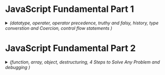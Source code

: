 # JavaScript Fundamental Part 1

<details>

<summary><i>(datatype, operater, operator precedence, truthy and falsy, history, type converstion and Coercion, control flow statements )</i></summary>



### **Alert Example**

```javascript
alert("Hello world");
```

### **JavaScript Overview**

JavaScript is a high-level, object-oriented, multi-paradigm programming language. It is used to instruct computers to perform tasks, allowing developers to focus on functionality without worrying about complex details like memory management.

### **Web Applications**

JavaScript can be used for web applications on web servers using Node.js.

### **ES6 and ECMAScript**

![alt text](<images/Screenshot 2024-08-07 at 7.23.43 AM.png>)

ECMAScript (ES6) introduces new features and improvements to the JavaScript language.

![alt text](<images/Screenshot 2024-08-07 at 7.28.45 AM.png>)

### **Script Tag**

Add the script at the end of the body tag:

```html
<script src="script.js"></script>
```

### **Variable Naming**

- Variable names cannot start with a number.
- Variable names can only contain letters, numbers, underscores (`_`), and dollar signs (`$`).
- Avoid using reserved keywords.
- Do not start variable names with uppercase letters, as these are generally used for object naming conventions.
- Write meaningful variable names.

### **Data Types**

**Primitive (7)**:
- `Number`
- `String`
- `Boolean`
- `Undefined` (value taken by a variable that is not defined; e.g., `let children;`)
- `Null` (intentionally empty value)
- `Symbol` (introduced in ES2015; unique and immutable; not commonly used)
- `BigInt` (introduced in ES2020; for larger integers than the `Number` type can hold)

JavaScript has dynamic typing, meaning the type is detected automatically at runtime based on the value.

### **Comments**

- Multi-line comment: `/* */`

### **Variables**

- `let`: For variables that need to be changed.
- `const`: For variables that cannot be changed once assigned and cannot be declared empty. 
  * **First priority is `const` for good practice.**

- `var`: Legacy keyword with function scope. Use `let` instead, which has block scope.

Avoid directly assigning values like `ab = "ab"; console.log(ab);` without proper context or practices.

### **Operators**

#### **Assignment Operators**
- `=`: Assign
- `+`: Concatenate
- `+=`: Add and assign
- `*=`: Multiply and assign
- `x++`: Increment `x` by 1
- `x--`: Decrement `x` by 1

#### **Comparison Operators**
- `>`, `<`, `>=`, `<=`: Output in boolean

### **Operator Precedence**

Operator precedence determines the order in which operators are evaluated.

- **Comma**: `,`
- **Assignment, miscellaneous**: `=`, `+=`, `-=`, `*=`, `/=`, `%=` (assignment operators)
- **Conditional (ternary)**: `? :`
- **Logical OR**: `||`
- **Logical AND**: `&&`
- **Bitwise OR**: `|`
- **Bitwise XOR**: `^`
- **Bitwise AND**: `&`
- **Equality**: `==`, `!=`, `===`, `!==`
- **Relational**: `<`, `<=`, `>`, `>=`, `in`, `instanceof`
- **Shift**: `<<`, `>>`, `>>>`
- **Addition and subtraction**: `+`, `-`
- **Multiplication, division, and remainder**: `*`, `/`, `%`
- **Exponentiation**: `**`
- **Unary plus, unary negation, logical NOT, bitwise NOT, typeof, void, delete, await**: `+`, `-`, `!`, `~`, `typeof`, `void`, `delete`, `await`
- **Increment and decrement**: `++`, `--`
- **Unary negation and plus**: `-`, `+`
- **Grouping**: `(...)`
- **Member access**: `.`
- **Function call**: `()`
- **Optional chaining**: `?.`
- **Array subscript**: `[]`
- **New (with arguments)**: `new ...(...)`
- **New (without arguments)**: `new ...`



**Template Literals**: Allows you to directly embed variables, perform calculations, and write multiline strings easily.

```js
const jonas = `I'm ${firstName}, a ${year - birthYear} year old ${job}`;
```

* **Another name for `if else` is `control structure`.**

### **Type Conversion and Coercion**
---
**Type Conversion**: Manually converting a value from one type to another.

Example:
```js
const age = "12";
console.log(Number(age)); // Returns the Number type of 'age'
```

Note: `Number` doesn't change the original value of `age`, it just returns the converted value.

```js
console.log(Number('Jonas')); // Returns NaN
console.log(typeof NaN); // Returns 'number'
console.log(String(23)); // Converts the number 23 to a string
```

The reason `typeof NaN` returns `number` in JavaScript is because `NaN` (Not-a-Number) is a **special numeric value that represents an invalid or undefined result of a mathematical operation**.

**Type Coercion**: The automatic or implicit conversion of values from one data type to another by JavaScript. It can occur in various situations, such as in comparisons, arithmetic operations, or when manipulating values of different types.

Examples:
```js
2 + 3 + 4 + '5'; // Returns '95' (number + string concatenation)
'10' - '4' - '3' - 2 + '5'; // Returns '15' (string - number operations followed by string concatenation)
```

* **Everything we put in the () of an if statement is an expression which is evaluated as either `true` or `false`.** 


### Truthy and Falsy Values
---

In JavaScript, truthy and falsy values are used to determine the boolean value of an expression or value in a conditional context, such as in an `if` statement or a ternary operator.

**Falsy Values**:
A falsy value is a value that is considered `false` when evaluated in a boolean context. The following values are considered falsy in JavaScript:
- `0`
- `''` (empty string)
- `undefined`
- `null`
- `NaN`
- `false`

**Truthy Values**:
Any value that is not falsy is considered truthy, meaning it evaluates to `true` in a boolean context.

### Equality Operators: `==` vs `===`
---

- `===`: Strict equality operator, which doesn't perform type coercion. Always try to use this one.
- `==`: Loose equality operator that does perform type coercion.



### Boolean Logic
---
![alt text](<images/Screenshot 2024-08-08 at 11.54.35 PM.png>)


### Swith Statement 
---

more readable in some cases
```js
const day = "thursday";

switch(day){
    case 'monday':
        console.log("Plan course structure")
        console.log("go to coding meetup")
        break //if not break , it will continue to next break
    case 'tuesday':
        console.log("preapery theory video")
        break
    case 'tuesday':
        console.log("preapery theory video")
        break
    case 'wednesday':
    case 'thursday':
        console.log("react part")
        break
    case 'friday':
        console.log("record videos")
        break
    case 'saturday':
    case 'sunday':
        console.log("enjoy the weekend")
        break
    default:
        console.log("not a valid day")
}
```


### Statement and Expression
---
Expression : piece of code that produce the value
Statement : Bigger piece of code, doesn't produce value itself, perform some action complete code


### The conditional(Ternary) Operator
---
<i>(operator always produce value and its a expression)</i>

```js
const age = 23
age>= 18 ? console.log("I like to drink wine") : console.log("I like to drink water")

const drink = age >= 18 ? "wine" : "water"
console.log(drink)

console.log(`I like to drink ${age>=18 ? "wine" : "water"}`)
```
## A Brief History of Javascript

![alt text](<images/Screenshot 2024-08-09 at 9.05.47 AM.png>)

![alt text](<images/Screenshot 2024-08-09 at 9.10.29 AM Medium.jpeg>)

![alt text](<images/Screenshot 2024-08-09 at 9.14.35 AM.png>)

</details>

# JavaScript Fundamental Part 2

<details>

<summary><i>(function, array, object, destructuring, 4 Steps to Solve Any Problem and debugging )</i></summary>


**Strict Mode**:  
- Enables better error checking and avoids potential issues.

---

**3 Types of Functions**:

1. **Function Declaration**  
   - Can be called before it's defined.  
   - Example:  
     ```javascript
     function functionName() {
       // some action
     }
     ```

2. **Function Expression**  
   - Can't be called before it's defined.  
   - Example:  
     ```js
     const functionName = function(value) {
       // some action
     }
     const result = functionName(value);
     ```

3. **Arrow Function**  
   - Short, one-line function.  
   - Example:  
     ```javascript
     const calcAge = birthYear => 2037 - birthYear;
     const age = calcAge(1991);
     console.log(age);
     ```

![alt text](<images/Screenshot 2024-08-12 at 6.30.13 AM.png>)

---

**Destructuring**:  
- **Array**:  
  ```javascript
  const [val1, val2, val3] = [23, 432, 32];
  console.log(val1, val2, val3); // Output: 23, 432, 32
  ```

- **Object**:  
  ```javascript
  const { a, b } = obj;
  const { a: a1, b: b1 } = obj;
  const { a: a1 = aDefault, b = bDefault } = obj;
  const { a, b, ...rest } = obj;
  const { a: a1, b: b1, ...rest } = obj;
  const { [key]: a } = obj;
  ```

---

**Data Structures**:  

- **Array**:  
  ```javascript
  const friends = ['Michael', 'Steven', 'Peter', 'Jonas', 'Nick'];
  friends.push('Jay'); // Add to end
  friends.unshift('John'); // Add to start
  friends.pop(); // Remove from end
  friends.shift(); // Remove from start
  friends.splice(2, 1); // Remove 2nd element
  console.log(friends.indexOf('Steven'));
  console.log(friends.includes('Steven'));
  ```

- **Object**:  
  ```javascript
  const jonas = {
    firstName: 'Jonas',
    lastName: 'Schmedtmann',
    birthYear: 1991,
    job: 'teacher',
    friends: ['Michael', 'Steven', 'Peter'],
    hasDriversLicense: true,

    calcAge: function(birthYear) {
      return 2037 - birthYear;
    },

    getSummary: function() {
      return `${this.firstName} is a ${this.calcAge(this.birthYear)} year old ${this.job}, and he has ${this.hasDriversLicense ? 'a' : 'no'} driver's license.`;
    }
  };

  console.log(Object.keys(jonas));
  console.log(Object.values(jonas));
  console.log(jonas.calcAge(111));
  ```

- **Dot vs Bracket Notation**:  
  - Use dot notation for simple access:  
    ```javascript
    console.log(jonas.firstName);
    ```
  - Use bracket notation for dynamic access:  
    ```javascript
    const nameKey = 'Name';
    console.log(jonas['first' + nameKey]); // Output: Jonas
    ```

---


**4 Steps to Solve Any Problem**:

![alt text](<images/Screenshot 2024-08-12 at 8.28.47 PM.png>)

![alt text](<images/Screenshot 2024-08-12 at 8.24.59 PM.png>)
![alt text](<images/Screenshot 2024-08-12 at 8.26.30 PM.png>)
![alt text](<images/Screenshot 2024-08-12 at 8.27.44 PM.png>)
![alt text](<images/Screenshot 2024-08-12 at 8.28.20 PM.png>)

![alt text](<images/Screenshot 2024-08-12 at 8.45.56 PM.png>)

</details>